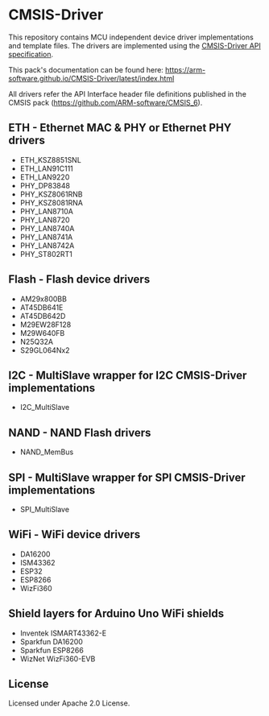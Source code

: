 # CMSIS-Driver

This repository contains MCU independent device driver implementations and template files. 
The drivers are implemented using the [CMSIS-Driver API specification](http://arm-software.github.io/CMSIS_5/Driver/html/index.html).

This pack's documentation can be found here: https://arm-software.github.io/CMSIS-Driver/latest/index.html

All drivers refer the API Interface header file definitions published in the CMSIS pack (https://github.com/ARM-software/CMSIS_6).

## ETH - Ethernet MAC & PHY or Ethernet PHY drivers
- ETH_KSZ8851SNL
- ETH_LAN91C111
- ETH_LAN9220
- PHY_DP83848
- PHY_KSZ8061RNB
- PHY_KSZ8081RNA
- PHY_LAN8710A
- PHY_LAN8720
- PHY_LAN8740A
- PHY_LAN8741A
- PHY_LAN8742A
- PHY_ST802RT1

## Flash - Flash device drivers
- AM29x800BB
- AT45DB641E
- AT45DB642D
- M29EW28F128
- M29W640FB
- N25Q32A
- S29GL064Nx2

## I2C - MultiSlave wrapper for I2C CMSIS-Driver implementations
- I2C_MultiSlave

## NAND - NAND Flash drivers
- NAND_MemBus

## SPI - MultiSlave wrapper for SPI CMSIS-Driver implementations
- SPI_MultiSlave

## WiFi - WiFi device drivers
- DA16200
- ISM43362
- ESP32
- ESP8266
- WizFi360

## Shield layers for Arduino Uno WiFi shields
- Inventek ISMART43362-E
- Sparkfun DA16200
- Sparkfun ESP8266
- WizNet WizFi360-EVB

## License
Licensed under Apache 2.0 License.
